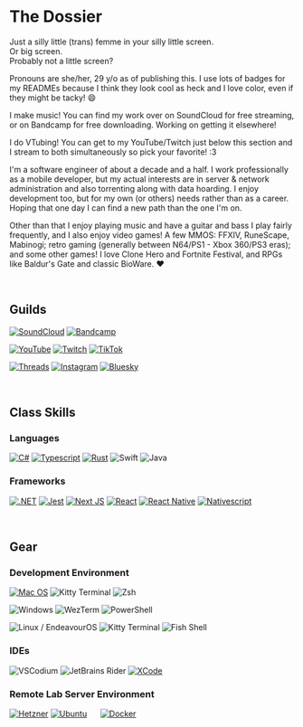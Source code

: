 # The Dossier
Just a silly little (trans) femme in your silly little screen.  
Or big screen.   
Probably not a little screen?  

Pronouns are she/her, 29 y/o as of publishing this. I use lots of badges for my READMEs because I think they look cool as heck and I love color, even if they might be tacky! 😄 

I make music! You can find my work over on SoundCloud for free streaming, or on Bandcamp for free downloading. Working on getting it elsewhere!

I do VTubing! You can get to my YouTube/Twitch just below this section and I stream to both simultaneously so pick your favorite! :3

I'm a software engineer of about a decade and a half. I work professionally as a mobile developer, but my actual interests are in server & network administration and also torrenting along with data hoarding. I enjoy development too, but for my own (or others) needs rather than as a career. Hoping that one day I can find a new path than the one I'm on.

Other than that I enjoy playing music and have a guitar and bass I play fairly frequently, and I also enjoy video games! A few MMOS: FFXIV, RuneScape, Mabinogi; retro gaming (generally between N64/PS1 - Xbox 360/PS3 eras); and some other games! I love Clone Hero and Fortnite Festival, and RPGs like Baldur's Gate and classic BioWare. ❤️

<br />

## Guilds
[![SoundCloud](https://img.shields.io/badge/SoundCloud-white?style=for-the-badge&logo=soundcloud&logoColor=white&color=%23FF5500)](https://soundcloud.com/embyrdot)
[![Bandcamp](https://img.shields.io/badge/Bandcamp-white?style=for-the-badge&logo=bandcamp&logoColor=white&color=%23408294)](https://embyr.bandcamp.com)


[![YouTube](https://img.shields.io/badge/YouTube-%23FF0000?style=for-the-badge&logo=youtube&logoColor=white)](https://youtube.com/@embyrdot)
[![Twitch](https://img.shields.io/badge/Twitch-%239146FF?style=for-the-badge&logo=twitch&logoColor=white)](https://twitch.com/embyrdot)
[![TikTok](https://img.shields.io/badge/TikTok-white?style=for-the-badge&logo=tiktok&logoColor=white&color=%23000000)](https://tiktok.com/embyrdot)


[![Threads](https://img.shields.io/badge/Threads-blue?style=for-the-badge&logo=threads)](https://threads.net/@embyrdot)
[![Instagram](https://img.shields.io/badge/Instagram-%23E4405F?style=for-the-badge&logo=instagram&logoColor=white)](https://instagram.com/embyrdot)
[![Bluesky](https://img.shields.io/badge/Bluesky-0285FF?logo=bluesky&logoColor=fff&style=for-the-badge)](https://bsky.app/profile/ember.bratcats.gay)

<br />
  
## Class Skills
### Languages
[![C#](https://img.shields.io/badge/C%23-239120?style=for-the-badge&logo=csharp&logoColor=white)](#)
[![Typescript](https://img.shields.io/badge/TypeScript-007ACC?style=for-the-badge&logo=typescript&logoColor=white)](#)
[![Rust](https://img.shields.io/badge/Rust-black?style=for-the-badge&logo=rust&logoColor=#E57324)](#)
![Swift](https://img.shields.io/badge/Swift-%23F05138?style=for-the-badge&logo=swift&logoColor=white)
![Java](https://img.shields.io/badge/Java-%23000000?style=for-the-badge&logo=openjdk&logoColor=white)

### Frameworks
[![.NET](https://img.shields.io/badge/.NET-512BD4?style=for-the-badge&logo=dotnet&logoColor=white)](#)
[![Jest](https://img.shields.io/badge/Jest-C21325?style=for-the-badge&logo=jest&logoColor=white)](#)
[![Next JS](https://img.shields.io/badge/next%20js-000000?style=for-the-badge&logo=nextdotjs&logoColor=white)](#)
[![React](https://img.shields.io/badge/React-20232A?style=for-the-badge&logo=react&logoColor=61DAFB)](#)
[![React Native](https://img.shields.io/badge/React_Native-20232A?style=for-the-badge&logo=react&logoColor=61DAFB)](#)
[![Nativescript](https://img.shields.io/badge/NativeScript-3655FF?style=for-the-badge&logo=NativeScript&logoColor=black)](#)

<br />

## Gear
### Development Environment
[![Mac OS](https://img.shields.io/badge/mac%20os-000000?style=for-the-badge&logo=apple&logoColor=white)](#)
![Kitty Terminal](https://img.shields.io/badge/Kitty-%23241F31?style=for-the-badge&logo=gnome%20terminal&logoColor=white)
![Zsh](https://img.shields.io/badge/Oh%20My%20Zsh!-%23F15A24?style=for-the-badge&logo=Zsh&logoColor=white)

 
![Windows](https://img.shields.io/badge/Windows-74b8fc?style=for-the-badge&logo=windows%2011)
![WezTerm](https://img.shields.io/badge/WezTerm-%234E49EE?style=for-the-badge&logo=wezterm)
![PowerShell](https://img.shields.io/badge/Pwsh-%235391FE?style=for-the-badge&logo=powershell&logoColor=white)


![Linux / EndeavourOS](https://img.shields.io/badge/EndeavourOS-7F7FFF?style=for-the-badge&logo=endeavouros&logoColor=white)
![Kitty Terminal](https://img.shields.io/badge/Kitty-%23241F31?style=for-the-badge&logo=gnome%20terminal&logoColor=white)
![Fish Shell](https://img.shields.io/badge/Fish-%2334C534?style=for-the-badge&logo=fish%20shell&logoColor=white)


### IDEs
![VSCodium](https://img.shields.io/badge/VSCodium-%232F80ED?style=for-the-badge&logo=vscodium&logoColor=white)
![JetBrains Rider](https://img.shields.io/badge/Rider-black?style=for-the-badge&logo=rider&logoColor=white)
[![XCode](https://img.shields.io/badge/Xcode-007ACC?style=for-the-badge&logo=Xcode&logoColor=white)](#)



### Remote Lab Server Environment
[![Hetzner](https://img.shields.io/badge/Hetzner-D50C2D?style=for-the-badge&logo=hetzner&logoColor=white)](#)
[![Ubuntu](https://img.shields.io/badge/Ubuntu-E95420?style=for-the-badge&logo=ubuntu&logoColor=white)](#)
&nbsp;&nbsp;&nbsp;&nbsp;
[![Docker](https://img.shields.io/badge/Docker-2CA5E0?style=for-the-badge&logo=docker&logoColor=white)](#)
